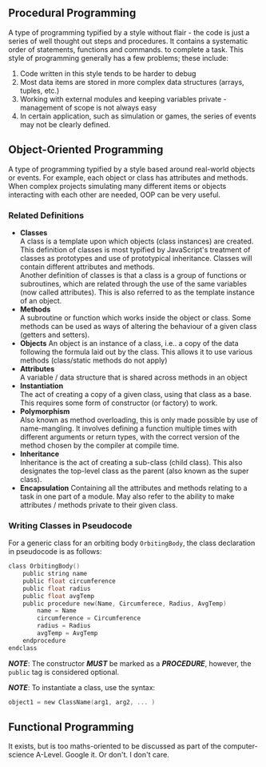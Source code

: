 ## Procedural Programming
A type of programming typified by a style without flair - the code is just a series of well thought out steps and procedures. It contains a systematic order of statements, functions and commands. to complete a task. This style of programming generally has a few problems; these include:
1. Code written in this style tends to be harder to debug
2. Most data items are stored in more complex data structures (arrays, tuples, etc.)
3. Working with external modules and keeping variables private - management of scope is not always easy
4. In certain application, such as simulation or games, the series of events may not be clearly defined.

## Object-Oriented Programming
A type of programming typified by a style based around real-world objects or events.
For example, each object or class has attributes and methods.
When complex projects simulating many different items or objects interacting with each other are needed, OOP can be very useful.

### Related Definitions
- **Classes**  
    A class is a template upon which objects (class instances) are created. This definition of classes is most typified by JavaScript's treatment of classes as prototypes and use of prototypical inheritance. Classes will contain different attributes and methods.  
    Another definition of classes is that a class is a group of functions or subroutines, which are related through the use of the same variables (now called attributes). This is also referred to as the template instance of an object.
- **Methods**  
    A subroutine or function which works inside the object or class. Some methods can be used as ways of altering the behaviour of a given class (getters and setters).
- **Objects**
    An object is an instance of a class, i.e.. a copy of the data following the formula laid out by the class. This allows it to use various methods (class/static methods do not apply)
- **Attributes**  
    A variable / data structure that is shared across methods in an object
- **Instantiation**  
    The act of creating a copy of a given class, using that class as a base. This requires some form of constructor (or factory) to work.
- **Polymorphism**  
    Also known as method overloading, this is only made possible by use of name-mangling. It involves defining a function multiple times with different arguments or return types, with the correct version of the method chosen by the compiler at compile time.
- **Inheritance**  
    Inheritance is the act of creating a sub-class (child class). This also designates the top-level class as the parent (also known as the super class).
- **Encapsulation**
    Containing all the attributes and methods relating to a task in one part of a module. May also refer to the ability to make attributes / methods private to their given class.

### Writing Classes in Pseudocode
For a generic class for an orbiting body `OrbitingBody`, the class declaration in pseudocode is as follows:

```c
class OrbitingBody()
    public string name
    public float circumference
    public float radius
    public float avgTemp
    public procedure new(Name, Circumferece, Radius, AvgTemp)
        name = Name
        circumference = Circumference
        radius = Radius
        avgTemp = AvgTemp
    endprocedure
endclass
```
***NOTE***: The constructor ***MUST*** be marked as a ***PROCEDURE***, however, the `public` tag is considered optional.

***NOTE***: To instantiate a class, use the syntax:
```c
object1 = new ClassName(arg1, arg2, ... )
```

## Functional Programming
It exists, but is too maths-oriented to be discussed as part of the computer-science A-Level. Google it. Or don't. I don't care.